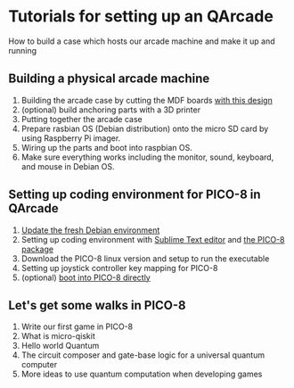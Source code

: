 # Tutorials for setting up an QArcade

How to build a case which hosts our arcade machine and make it up and running

## Building a physical arcade machine
  1. Building the arcade case by cutting the MDF boards [with this design](https://www.slideshare.net/WenSenLu1/qarcade-layout)
  2. (optional) build anchoring parts with a 3D printer 
  3. Putting together the arcade case
  4. Prepare rasbian OS (Debian distribution) onto the micro SD card by using Raspberry Pi imager.
  5. Wiring up the parts and boot into raspbian OS.
  6. Make sure everything works including the monitor, sound, keyboard, and mouse in Debian OS.

## Setting up coding environment for PICO-8 in QArcade
  1. [Update the fresh Debian environment](https://itsfoss.com/apt-get-linux-guide/)
  2. Setting up coding environment with [Sublime Text editor](https://snapcraft.io/install/sublime-text/raspbian#:~:text=Enable%20snaps%20on%20Raspberry%20Pi%20and%20install%20sublime-text,an%20app%20store%20with%20an%20audience%20of%20millions.) and [the PICO-8 package](https://packagecontrol.io/packages/PICO-8)
  3. Download the PICO-8 linux version and setup to run the executable
  4. Setting up joystick controller key mapping for PICO-8
  5. (optional) [boot into PICO-8 directly](https://magpi.raspberrypi.org/articles/pico-8-raspberry-pi-starter-guide)

## Let's get some walks in PICO-8
  1. Write our first game in PICO-8
  2. What is micro-qiskit
  3. Hello world Quantum
  4. The circuit composer and gate-base logic for a universal quantum computer
  5. More ideas to use quantum computation when developing games
